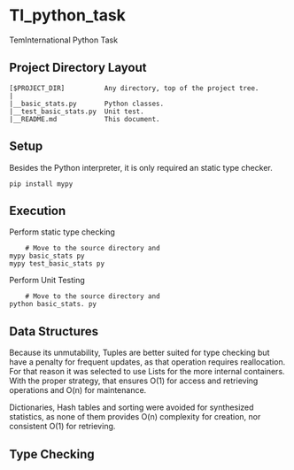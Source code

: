 # TI_python_task
TemInternational Python Task

Project Directory Layout
------------------------
    [$PROJECT_DIR]          Any directory, top of the project tree.
    |
    |__basic_stats.py       Python classes.
    |__test_basic_stats.py  Unit test.
    |__README.md            This document.

Setup
-----

Besides the Python interpreter, it is only required an static type checker.

    pip install mypy

Execution
---------

Perform static type checking

        # Move to the source directory and
    mypy basic_stats py
    mypy test_basic_stats py

Perform Unit Testing

        # Move to the source directory and
    python basic_stats. py

Data Structures
---------------

Because its unmutability, Tuples are better suited for type checking but have
a penalty for frequent updates, as that operation requires reallocation. For
that reason it was selected to use Lists for the more internal containers.
With the proper strategy, that ensures O(1) for access and retrieving
operations and O(n) for maintenance.

Dictionaries, Hash tables and sorting were avoided for synthesized statistics,
as none of them provides O(n) complexity for creation, nor consistent O(1) for
retrieving.

Type Checking
-------------

